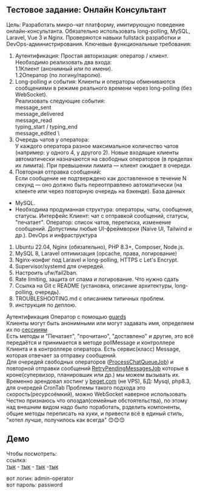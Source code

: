## Тестовое задание: Онлайн Консультант

Цель: Разработать микро-чат платформу, имитирующую поведение онлайн-консультанта. Обязательно
использовать long-polling, MySQL, Laravel, Vue 3 и Nginx. Проверяются навыки fullstack разработки и
DevOps-администрирования.
Ключевые функциональные требования:

1. Аутентификация: Простая авторизация: оператор / клиент. Необходимо реализовать два входа:\
   1.1Клиент (анонимный или по имени).\
   1.2Оператор (по логину/паролю).
2. Long-polling и события:
   Клиенты и операторы обмениваются сообщениями в режиме реального времени через long-polling (без WebSocket).\
   Реализовать следующие события:\
   message_sent\
   message_delivered\
   message_read\
   typing_start / typing_end \
   message_edited \
3. Очередь чатов у оператора:\
   У каждого оператора разное максимальное количество чатов (например: у одного 4, у другого 2).
   Новые входящие клиенты автоматически назначаются на свободных операторов (в пределах их лимита).
   При превышении лимита — клиент ожидает в очереди.
4. Повторная отправка сообщений:\
   Если сообщение не подтверждено как доставленное в течение N секунд — оно должно быть переотправлено автоматически (на
   клиенте или через повторную очередь на бэкенде).
   База данных

- MySQL.
- Необходима продуманная структура: операторы, чаты, сообщения, статусы.
  Интерфейс
  Клиент: чат с отправкой сообщений, статусы, "печатает".
  Оператор: список чатов, переписка, изменение сообщений.
  Допустимы любые UI-фреймворки (Naive UI, Tailwind и др.).
  DevOps и инфраструктура

1. Ubuntu 22.04, Nginx (обязательно), PHP 8.3+, Composer, Node.js.
2. MySQL 8, Laravel оптимизация (opcache, права, логирование)
3. Nginx-конфиг под Laravel и long-polling, HTTPS с Let's Encrypt.
4. Supervisor/systemd для очередей.
5. Настроить ufw/fail2ban.
6. Rate limiting, защита от спама и логирование.
   Что нужно сдать
1. Ссылка на Git с README (установка, описание архитектуры, long-polling, очередь).
3. TROUBLESHOOTING.md с описанием типичных проблем.
4. инструкция по деплою.

Аутентификация Оператор с помощью [guards](https://laravel.com/docs/12.x/authentication) \
Клиенты могут быть анонимными или могут задавать имя, определяем их
по [сессииям](https://laravel.com/docs/12.x/session)\
Есть методы и "Печатает", "прочитано", "доставлено" и другие, это всё передаётся и принимается в методе pollMessage и
контроллере Клиента и в контроллере оператора. Есть сервис(класс) Message, которая отвечает за отправку сообщений.\
Для очередей свободных операторов ([ProcessChatQueueJob](/app/Jobs/ProcessChatQueueJob.php)) и повторной отправки
сообщений [RetryPendingMessagesJob](/app/Jobs/RetryPendingMessagesJob.php) которые в кроне(супервизор, планировшик или
др.) мы можем вызывать их.\
Временно арендовал хостинг у [beget.com](https://beget.com/ru) (не VPS), БД: Mysql, php8.3, для очередей CronTab
Проблемы такого подхода это скорость(ресурсоёмкий), можно WebSocket наверное использовать
Честно признаюсь что опоздал(семейные обстоятельства), по этому над внешним видом надо было поработать, рзделить
компоненты, общие методы переписать на хуки, и привести всё в единый стиль, "хотел лучше, получилось как всегда" 😊😊😊

## Демо

Чтобы посмотреть:\
ссылка:\
[тык](https://techdev.tj/) - [тык](https://techdev.tj/) - [тык](https://techdev.tj/) -[тык](https://techdev.tj/)

вот логин: admin-operator\
вот пароль: password


